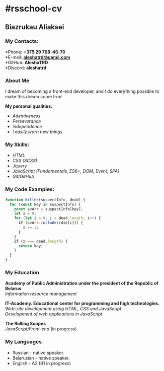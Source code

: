 # #rsschool-cv

## Biazrukau Aliaksei

### My Contacts:

*Phone: **+375 29 768-46-70**  
*E-mail: **aleshatrd@gamil.com**  
*GitHub: **AleshaTRD**  
*Discord: **aleshatrd**

### About Me

I dream of becoming a front-end developer, and I do everything possible to make this dream come true!

**My personal qualities:**

- _Attentiveness_
- _Perseverance_
- _Independence_
- _I easily learn new things._

### My Skills:

- _HTML_
- _CSS (SCSS)_
- _Jquery_
- _JavaScript (Fundamentals, ES6+, DOM, Event, SPA)_
- _Git/GitHub_

### My Code Examples:

```javascript
function killer(suspectInfo, dead) {
  for (const key in suspectInfo) {
    const svArr = suspectInfo[key];
    let x = 0;
    for (let i = 0; i < dead.length; i++) {
      if (svArr.includes(die[i])) {
        x += 1;
      }
    }
    if (x === dead.length) {
      return key;
    }
  }
}
```

### My Education

**Academy of Public Administration under the president of the Republic of Belarus**  
_Information resource management_

**IT-Academy. Educational center for programming and high technologies.**  
_Web-site development using HTML, CSS and JavaScript_  
_Development of web applications in JavaScript_

**The Rolling Scopes**  
_JavaScript/Front-end_ (in progress)

### My Languages

- Russian - native speaker.
- Belarusian - native speaker.
- English - A2 (B1 in progress)
